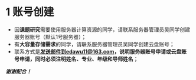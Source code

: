 # 1 账号创建

- 因**课题研究**需要使用服务器计算资源的同学，请联系服务器管理员吴同学创建服务器账号（默认1号服务器）；
- 有**大容量存储需求**的同学，请联系服务器管理员吴同学创建云盘账号；
- 联系方式是**发送邮件到edawu11@163.com，说明服务器账号申请或云盘账号申请，同时必须注明姓名、专业、年级和导师姓名**；

***谢谢配合！***
